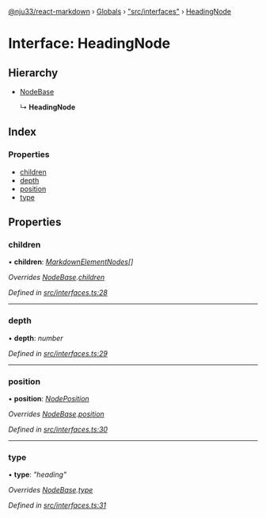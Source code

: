 [@nju33/react-markdown](../README.md) › [Globals](../globals.md) › ["src/interfaces"](../modules/_src_interfaces_.md) › [HeadingNode](_src_interfaces_.headingnode.md)

# Interface: HeadingNode

## Hierarchy

* [NodeBase](_src_interfaces_.nodebase.md)

  ↳ **HeadingNode**

## Index

### Properties

* [children](_src_interfaces_.headingnode.md#children)
* [depth](_src_interfaces_.headingnode.md#depth)
* [position](_src_interfaces_.headingnode.md#position)
* [type](_src_interfaces_.headingnode.md#type)

## Properties

###  children

• **children**: *[MarkdownElementNodes](../modules/_src_interfaces_.md#markdownelementnodes)[]*

*Overrides [NodeBase](_src_interfaces_.nodebase.md).[children](_src_interfaces_.nodebase.md#optional-children)*

*Defined in [src/interfaces.ts:28](https://github.com/nju33/react-markdown/blob/3889a1e/src/interfaces.ts#L28)*

___

###  depth

• **depth**: *number*

*Defined in [src/interfaces.ts:29](https://github.com/nju33/react-markdown/blob/3889a1e/src/interfaces.ts#L29)*

___

###  position

• **position**: *[NodePosition](_src_interfaces_.nodeposition.md)*

*Overrides [NodeBase](_src_interfaces_.nodebase.md).[position](_src_interfaces_.nodebase.md#position)*

*Defined in [src/interfaces.ts:30](https://github.com/nju33/react-markdown/blob/3889a1e/src/interfaces.ts#L30)*

___

###  type

• **type**: *"heading"*

*Overrides [NodeBase](_src_interfaces_.nodebase.md).[type](_src_interfaces_.nodebase.md#type)*

*Defined in [src/interfaces.ts:31](https://github.com/nju33/react-markdown/blob/3889a1e/src/interfaces.ts#L31)*
